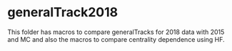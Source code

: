 # generalTrack2018

This folder has macros to compare generalTracks for 2018 data with 2015 and MC and also the macros to compare centrality dependence using HF.
